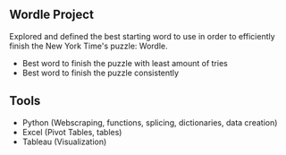## Wordle Project
Explored and defined the best starting word to use in order to efficiently finish the New York Time's puzzle: Wordle.
* Best word to finish the puzzle with least amount of tries
* Best word to finish the puzzle consistently

## Tools
* Python (Webscraping, functions, splicing, dictionaries, data creation)
* Excel (Pivot Tables, tables)
* Tableau (Visualization)
